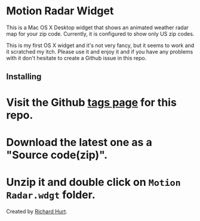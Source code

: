Motion Radar Widget
====

This is a Mac OS X Desktop widget that shows an animated weather radar
map for your zip code.  Currently, it is configured to show only US
zip codes.

This is my first OS X widget and it's not very fancy, but it seems to work
and it scratched my itch.  Please use it and enjoy it and if you have any
problems with it don't hesitate to create a Github issue in this repo.


Installing
----------

# Visit the Github [tags page](https://github.com/rnhurt/Motion-Radar-Widget/tags) for this repo.
# Download the latest one as a "Source code(zip)".
# Unzip it and double click on `Motion Radar.wdgt` folder.

Created by [Richard Hurt](http://kangaroobox.com).
